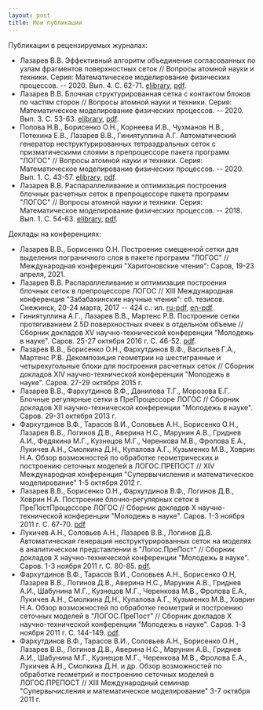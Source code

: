 ```yaml
---
layout: post
title: Мои публикации
---
```


Публикации в рецензируемых журналах:
* Лазарев В.В. Эффективный алгоритм объединения согласованных по узлам фрагментов поверхностных сеток // Вопросы атомной науки и техники. Серия: Математическое моделирование физических процессов. -- 2020. Вып. 4. С. 62-71. [elibrary](https://elibrary.ru/item.asp?id=44522569), [pdf](http://book.sarov.ru/wp-content/uploads/2021/04/VANT-MMFP-2020-4-5.pdf).
* Лазарев В.В. Блочная структурированная сетка с контактом блоков по частям сторон // Вопросы атомной науки и техники. Серия: Математическое моделирование физических процессов. -- 2020. Вып. 3. С. 53-63. [elibrary](https://elibrary.ru/item.asp?id=44010236), [pdf](http://book.sarov.ru/wp-content/uploads/2021/04/VANT-MMFP-2020-3-5.pdf).
* Попова Н.В., Борисенко О.Н., Корнеева И.В., Чухманов Н.В., Потехина Е.В., Лазарев В.В., Гиниятуллина А.Г. Автоматический генератор неструктурированных тетраэдральных сеток с призматическими слоями в препроцессоре пакета программ "ЛОГОС" // Вопросы атомной науки и техники. Серия: Математическое моделирование физических процессов. -- 2020. Вып. 1. С. 43-57. [elibrary](https://elibrary.ru/item.asp?id=42839385), [pdf](http://book.sarov.ru/wp-content/uploads/2021/02/VANT-MMFP-2020-1-4.pdf).
* Лазарев В.В. Распараллеливание и оптимизация построения блочных расчетных сеток в препроцессоре пакета программ "ЛОГОС" // Вопросы атомной науки и техники. Серия: Математическое моделирование физических процессов. -- 2018. Вып. 1. С. 54-63. [elibrary](https://elibrary.ru/item.asp?id=32712325), [pdf](http://book.sarov.ru/wp-content/uploads/2019/06/VANT-MMFP-2018-1-5.pdf).

Доклады на конференциях:
* Лазарев В.В., Борисенко О.Н. Построение смещенной сетки для выделения пограничного слоя в пакете программ "ЛОГОС" // Международная конференция "Харитоновские чтения": Саров, 19-23 апреля, 2021.
* Лазарев В.В. Распараллеливание и оптимизация построения блочных сеток в препроцессоре ЛОГОС // XIII Международная конференция "Забабахинские научные чтения": сб. тезисов. Снежинск, 20-24 марта, 2017 -- 424 с.: ил. [ru-pdf](http://vniitf.ru/data/images/zst/2017/section_6/33_lazarev_ru.pdf), [en-pdf](http://vniitf.ru/data/images/zst/2017/section_6/33_lazarev_en.pdf)
* Гиниятуллина А.Г., Лазарев В.В., Мартенс Р.В. Построение сетки протягиванием 2.5D поверхностных ячеек в отдельном объеме // Сборник докладов XV научно-технической конференции "Молодежь в науке". Саров. 25-27 октября 2016 г. С. 46-52. [pdf](http://book.sarov.ru/wp-content/uploads/2017/12/15-molodej-2017-8.pdf).
* Лазарев В.В., Борисенко О.Н., Фархутдинов В.Ф., Васильев Г.А., Мартенс Р.В. Декомпозиция геометрии на шестигранные и четырехугольные блоки для построения расчетных сеток // Сборник докладов XIV научно-технической конференции "Молодежь в науке". Саров. 27-29 октября 2015 г.
* Лазарев В.В., Фархутдинов В.Ф., Данилова Т.Г., Морозова Е.Г. Блочные регулярные сетки в ПреПроцессоре ЛОГОС // Сборник докладов XII научно-технической конференции "Молодежь в науке". Саров. 29-31 октября 2013 г.
* Фархутдинов В.Ф., Тарасов В.И., Соловьев А.Н., Борисенко О.Н., Лазарев В.В., Логинов Д.В., Аверина Н.С., Марунин А.В., Гриднев А.И., Федякина М.Г., Кузнецов М.Г., Черенкова М.В., Фролова Е.А., Лукичев А.Н., Смолкина Д.Н., Купалова А.Г., Кузьменко М.В., Ховрин Н.А. Обзор возможностей по обработке геометрических и построению сеточных моделей в ЛОГОС.ПРЕПОСТ // XIV Международная конференция "Супервычисления и математическое моделирование" 1-5 октября 2012 г.
* Лазарев В.В., Борисенко О.Н., Фархутдинов В.Ф., Логинов Д.В., Ховрин Н.А. Построение блочно-регулярных сеток в ПреПостПроцессоре ЛОГОС // Сборник докладов X научно-технической конференции "Молодежь в науке". Саров. 1-3 ноября 2011 г. С. 67-70. [pdf](http://book.sarov.ru/wp-content/uploads/10-molodej-2012-013.pdf)
* Лукичев А.Н., Соловьев А.Н., Лазарев В.В., Логинов Д.В. Автоматическая генерация неструктурированных сеток на моделях в аналитическом представлении в "Логос.ПреПост" // Сборник докладов X научно-технической конференции "Молодежь в науке". Саров. 1-3 ноября 2011 г. С. 80-85. [pdf](http://book.sarov.ru/wp-content/uploads/10-molodej-2012-016.pdf).
* Фархутдинов В.Ф., Тарасов В.И., Соловьев А.Н., Борисенко О.Н, Лазарев В.В., Логинов Д.В., Аверина Н.С., Марунин А.В., Гриднев А.И., Шабунина М.Г., Кузнецов М.Г., Черенкова М.В., Фролова Е.А., Лукичев А.Н., Смолкина Д.Н., Купалова А.Г., Кузьменко М.В., Ховрин Н.А. Обзор возможностей по обработке геометрий и построению сеточных моделей в "ЛОГОС.ПреПост" // Сборник докладов X научно-технической конференции "Молодежь в науке". Саров. 1-3 ноября 2011 г. С. 144-149. [pdf](http://book.sarov.ru/wp-content/uploads/10-molodej-2012-031.pdf).
* Фархутдинов В.Ф., Тарасов В.И., Соловьев А.Н., Борисенко О.Н., Лазарев В.В., Логинов Д.В., Аверина Н.С., Марунин А.В., Гриднев А.И., Шабунина М.Г., Кузнецов М.Г., Черенкова М.В., Фролова Е.А., Лукичев А.Н., Смолкина Д.Н. и др. Обзор возможностей по обработке геометрий и построению сеточных моделей в ЛОГОС.ПРЕПОСТ // XIII Международный семинар "Супервычисления и математическое моделирование" 3-7 октября 2011 г.

